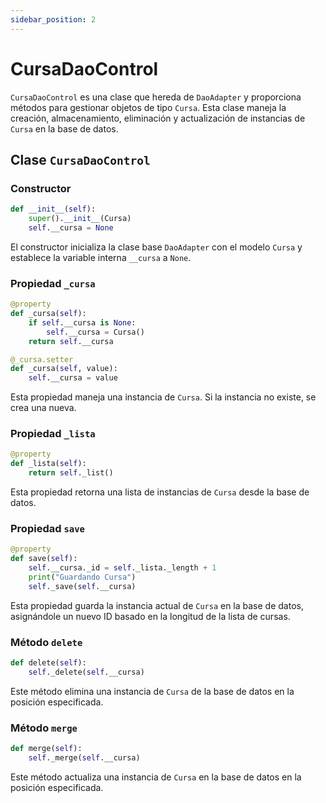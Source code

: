 ```yaml
---
sidebar_position: 2
---
```


# CursaDaoControl

`CursaDaoControl` es una clase que hereda de `DaoAdapter` y proporciona métodos para gestionar objetos de tipo `Cursa`. Esta clase maneja la creación, almacenamiento, eliminación y actualización de instancias de `Cursa` en la base de datos.

## Clase `CursaDaoControl`

### Constructor

```python
def __init__(self):
    super().__init__(Cursa)
    self.__cursa = None
```

El constructor inicializa la clase base `DaoAdapter` con el modelo `Cursa` y establece la variable interna `__cursa` a `None`.

### Propiedad `_cursa`

```python
@property
def _cursa(self):
    if self.__cursa is None:
        self.__cursa = Cursa()
    return self.__cursa

@_cursa.setter
def _cursa(self, value):
    self.__cursa = value
```

Esta propiedad maneja una instancia de `Cursa`. Si la instancia no existe, se crea una nueva.

### Propiedad `_lista`

```python
@property
def _lista(self):
    return self._list()
```

Esta propiedad retorna una lista de instancias de `Cursa` desde la base de datos.

### Propiedad `save`

```python
@property
def save(self):
    self.__cursa._id = self._lista._length + 1
    print("Guardando Cursa")
    self._save(self.__cursa)
```

Esta propiedad guarda la instancia actual de `Cursa` en la base de datos, asignándole un nuevo ID basado en la longitud de la lista de cursas.

### Método `delete`

```python
def delete(self):
    self._delete(self.__cursa)     
```

Este método elimina una instancia de `Cursa` de la base de datos en la posición especificada.

### Método `merge`

```python
def merge(self):
    self._merge(self.__cursa)
```

Este método actualiza una instancia de `Cursa` en la base de datos en la posición especificada.
